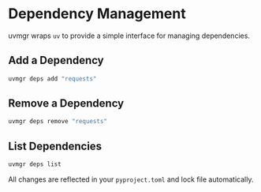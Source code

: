 # Dependency Management

uvmgr wraps `uv` to provide a simple interface for managing dependencies.

## Add a Dependency

```bash
uvmgr deps add "requests"
```

## Remove a Dependency

```bash
uvmgr deps remove "requests"
```

## List Dependencies

```bash
uvmgr deps list
```

All changes are reflected in your `pyproject.toml` and lock file automatically. 